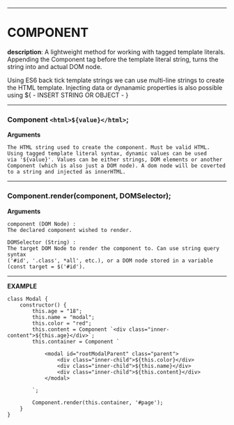 ******************************************** 
# COMPONENT

**description**: A lightweight method for working with tagged template literals. Appending the Component tag before the template literal string, turns the string into and actual DOM node.

Using ES6 back tick template strings we can use multi-line strings to create the HTML template. Injecting data or dynanamic properties is also possible using ${ - INSERT STRING OR OBJECT - }

********************************************

### Component `<html>${value}</html>`;

**Arguments**

	The HTML string used to create the component. Must be valid HTML. 
	Using tagged template literal syntax, dynamic values can be used 
	via '${value}'. Values can be either strings, DOM elements or another 
	Component (which is also just a DOM node). A dom node will be coverted 
	to a string and injected as innerHTML.


********************************************

### Component.render(component, DOMSelector);

**Arguments**

	component (DOM Node) :
	The declared component wished to render.

	DOMSelector (String) :
	The target DOM Node to render the component to. Can use string query syntax 
	('#id', '.class', *all', etc.), or a DOM node stored in a variable 
	(const target = $('#id'). 

********************************************

**EXAMPLE**

 	class Modal {
		constructor() {
			this.age = "18";
			this.name = "modal";
			this.color = "red";
			this.content = Component `<div class="inner-content">${this.age}</div>`;
			this.container = Component `
	
				<modal id="rootModalParent" class="parent">
					<div class="inner-child">${this.color}</div>
					<div class="inner-child">${this.name}</div>
					<div class="inner-child">${this.content}</div>
				</modal>
	
			`;
	
			Component.render(this.container, '#page');
		}
	}
